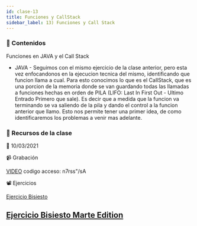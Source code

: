```yaml
---
id: clase-13
title: Funciones y CallStack
sidebar_label: 13) Funciones y Call Stack
---
```




### 📝 Contenidos

Funciones en JAVA y el Call Stack

- JAVA - Seguimos con el mismo ejercicio de la clase anterior, pero esta vez enfocandonos en la ejecucion tecnica del mismo, identificando que funcion llama a cual. Para esto conocimos lo que es el CallStack, que es una porcion de la memoria donde se van guardando todas las llamadas a funciones hechas en orden de PILA (LIFO: Last In First Out - Ultimo Entrado Primero que sale). Es decir que a medida que la funcion va terminando se va saliendo de la pila y dando el control a la funcion anterior que llamo.
Esto nos permite tener una primer idea, de como identificaremos los problemas a venir mas adelante.


### 🚀 Recursos de la clase

📆 10/03/2021

📹 Grabación

[VIDEO](https://us02web.zoom.us/rec/share/7uyWPWyoVcMRW5ZzCQodLvYsBIFV6PbKXuGWSb9tPWYMUF81QICSUzTZrpRjmhcV.lJ5KHVLy9quIdKkQ)
codigo acceso: n7rss"/sA

📽 Ejercicios

[Ejercicio Bisiesto](https://6ta-backend-online.adaitw.org/clases/13/AppFunciones.zip)


[Ejercicio Bisiesto Marte Edition](https://6ta-backend-online.adaitw.org/clases/13/AppMarteEdition.zip)
---
